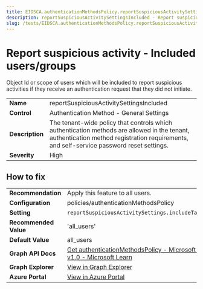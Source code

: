 ```yaml
---
title: EIDSCA.authenticationMethodsPolicy.reportSuspiciousActivitySettingsIncluded
description: reportSuspiciousActivitySettingsIncluded - Report suspicious activity - Included users/groups
slug: /tests/EIDSCA.authenticationMethodsPolicy.reportSuspiciousActivitySettingsIncluded
---
```


# Report suspicious activity - Included users/groups

Object Id or scope of users which will be included to report suspicious activities if they receive an authentication request that they did not initiate.

| | |
|-|-|
| **Name** | reportSuspiciousActivitySettingsIncluded |
| **Control** | Authentication Method - General Settings |
| **Description** | The tenant-wide policy that controls which authentication methods are allowed in the tenant, authentication method registration requirements, and self-service password reset settings. |
| **Severity** | High |

## How to fix
| | |
|-|-|
| **Recommendation** | Apply this feature to all users. |
| **Configuration** | policies/authenticationMethodsPolicy |
| **Setting** | `reportSuspiciousActivitySettings.includeTargets.id` |
| **Recommended Value** | 'all_users' |
| **Default Value** | all_users |
| **Graph API Docs** | [Get authenticationMethodsPolicy - Microsoft Graph v1.0 - Microsoft Learn](https://learn.microsoft.com/en-us/graph/api/authenticationmethodspolicy-get) |
| **Graph Explorer** | [View in Graph Explorer](https://developer.microsoft.com/en-us/graph/graph-explorer?request=policies/authenticationMethodsPolicy&method=GET&version=beta&GraphUrl=https://graph.microsoft.com) |
| **Azure Portal** | [View in Azure Portal](https://portal.azure.com/#view/Microsoft_AAD_IAM/AuthenticationMethodsMenuBlade/~/AdminAuthMethods) | 


